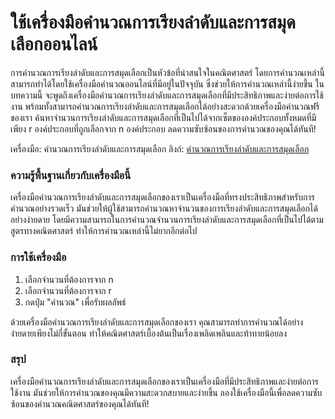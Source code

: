 ใช้เครื่องมือคำนวณการเรียงลำดับและการสมุดเลือกออนไลน์
=====================================================

การคำนวณการเรียงลำดับและการสมุดเลือกเป็นหัวข้อที่น่าสนใจในคณิตศาสตร์ โดยการคำนวณเหล่านี้สามารถทำได้โดยใช้เครื่องมือคำนวณออนไลน์ที่มีอยู่ในปัจจุบัน ซึ่งช่วยให้การคำนวณเหล่านี้ง่ายขึ้น ในบทความนี้ จะพูดถึงเครื่องมือคำนวณการเรียงลำดับและการสมุดเลือกที่มีประสิทธิภาพและง่ายต่อการใช้งาน พร้อมทั้งสามารถคำนวณการเรียงลำดับและการสมุดเลือกได้อย่างสะดวกด้วยเครื่องมือคำนวณฟรีของเรา ค้นหาจำนวนการเรียงลำดับและการสมุดเลือกที่เป็นไปได้จากเซ็ตขององค์ประกอบทั้งหมดที่มีเพียง r องค์ประกอบที่ถูกเลือกจาก n องค์ประกอบ ลดความซับซ้อนของการคำนวณของคุณได้ทันที!

เครื่องมือ: คำนวณการเรียงลำดับและการสมุดเลือก ลิงก์: [คำนวณการเรียงลำดับและการสมุดเลือก](https://www.onlinecalculatorsfree.com/th/math/permutation-and-combination-calculator.html)

### ความรู้พื้นฐานเกี่ยวกับเครื่องมือนี้

เครื่องมือคำนวณการเรียงลำดับและการสมุดเลือกของเราเป็นเครื่องมือที่ทรงประสิทธิภาพสำหรับการคำนวณอย่างรวดเร็ว มันช่วยให้ผู้ใช้สามารถคำนวณหาจำนวนของการเรียงลำดับและการสมุดเลือกได้อย่างง่ายดาย โดยมีความสามารถในการคำนวณจำนวนการเรียงลำดับและการสมุดเลือกที่เป็นไปได้ตามสูตรทางคณิตศาสตร์ ทำให้การคำนวณเหล่านี้ไม่ยากอีกต่อไป

### การใช้เครื่องมือ

1. เลือกจำนวนที่ต้องการจาก n
2. เลือกจำนวนที่ต้องการจาก r
3. กดปุ่ม "คำนวณ" เพื่อรับผลลัพธ์

ด้วยเครื่องมือคำนวณการเรียงลำดับและการสมุดเลือกของเรา คุณสามารถทำการคำนวณได้อย่างง่ายดายเพียงไม่กี่ขั้นตอน ทำให้คณิตศาสตร์เบื้องต้นเป็นเรื่องเพลิดเพลินและท้าทายน้อยลง

### สรุป

เครื่องมือคำนวณการเรียงลำดับและการสมุดเลือกของเราเป็นเครื่องมือที่มีประสิทธิภาพและง่ายต่อการใช้งาน มันช่วยให้การคำนวณของคุณมีความสะดวกสบายและง่ายขึ้น ลองใช้เครื่องมือนี้เพื่อลดความซับซ้อนของคำนวณคณิตศาสตร์ของคุณได้ทันที!